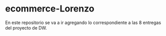 # ecommerce-Lorenzo

En este repositorio se va a ir agregando lo correspondiente
a las 8 entregas del proyecto de DW.